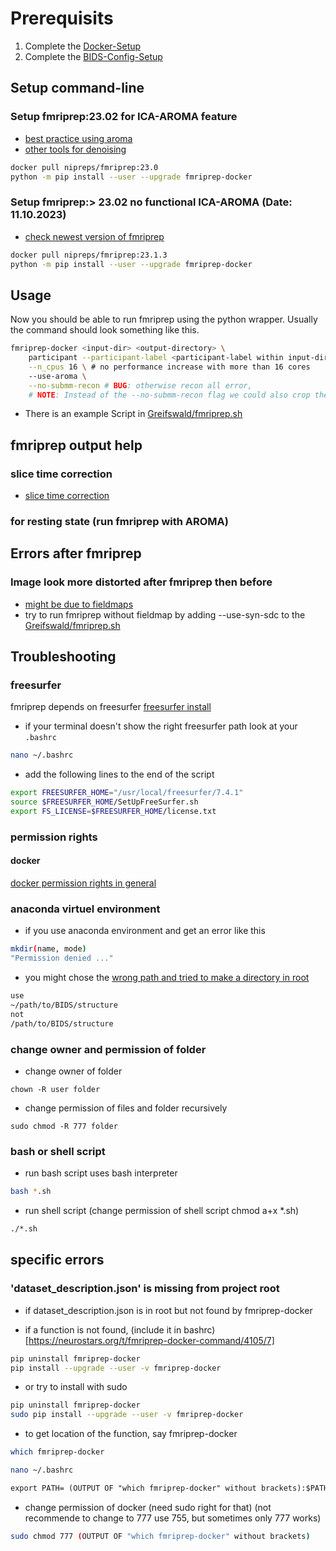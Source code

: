 # Prerequisits

1. Complete the [Docker-Setup](./docker.md)
2. Complete the [BIDS-Config-Setup](./bids_config.md)

## Setup command-line

### Setup fmriprep:23.02 for ICA-AROMA feature

- [best practice using aroma](https://neurostars.org/t/best-practices-for-aroma-and-fmriprep/1619)
- [other tools for denoising](https://github.com/arielletambini/denoiser)

```bash
docker pull nipreps/fmriprep:23.0
python -m pip install --user --upgrade fmriprep-docker
```

### Setup fmriprep:> 23.02 no functional ICA-AROMA (Date: 11.10.2023)

- [check newest version of fmriprep](https://fmriprep.org/en/23.1.3/changes.html)
  
```bash
docker pull nipreps/fmriprep:23.1.3
python -m pip install --user --upgrade fmriprep-docker
```

## Usage

Now you should be able to run fmriprep using the python wrapper. Usually the command should look something like this.

```bash
fmriprep-docker <input-dir> <output-directory> \
    participant --participant-label <participant-label within input-dir> \
    --n_cpus 16 \ # no performance increase with more than 16 cores
    --use-aroma \
    --no-submm-recon # BUG: otherwise recon all error, 
    # NOTE: Instead of the --no-submm-recon flag we could also crop the FOV
```

- There is an example Script in [Greifswald/fmriprep.sh](../Greifswald/fmriprep.sh)

## fmriprep output help

### slice time correction

- [slice time correction](https://reproducibility.stanford.edu/slice-timing-correction-in-fmriprep-and-linear-modeling/)

### for resting state (run fmriprep with AROMA)


## Errors after fmriprep

### Image look more distorted after fmriprep then before

- [might be due to fieldmaps](https://neurostars.org/t/fmriprep-more-distorted-images-after-fmap-correction/23315/13)
- try to run fmriprep without fieldmap by adding --use-syn-sdc to the [Greifswald/fmriprep.sh](../Greifswald/fmriprep.sh)

## Troubleshooting

### freesurfer

fmriprep depends on freesurfer [freesurfer install](https://surfer.nmr.mgh.harvard.edu/fswiki/DownloadAndInstall)

- if your terminal doesn't show the right freesurfer path look at your `.bashrc`

```bash
nano ~/.bashrc
```

- add the following lines to the end of the script
  
```bash
export FREESURFER_HOME="/usr/local/freesurfer/7.4.1"
source $FREESURFER_HOME/SetUpFreeSurfer.sh
export FS_LICENSE=$FREESURFER_HOME/license.txt
```

### permission rights

#### docker

[docker permission rights in general](https://phoenixnap.com/kb/docker-permission-denied)

### anaconda virtuel environment

- if you use anaconda environment and get an error like this

```bash
mkdir(name, mode)
"Permission denied ..."
```

- you might chose the [wrong path and tried to make a directory in root](https://stackoverflow.com/questions/70468784/how-to-change-write-permissions-os-makedirs-for-conda)

```txt
use 
~/path/to/BIDS/structure
not
/path/to/BIDS/structure
```

### change owner and permission of folder

- change owner of folder

```{bash}
chown -R user folder
```

- change permission of files and folder recursively

```{bash}
sudo chmod -R 777 folder
```

### bash or shell script

- run bash script uses bash interpreter

```bash
bash *.sh
```

- run shell script (change permission of shell script chmod a+x *.sh)

```bash
./*.sh 
```

## specific errors

### 'dataset_description.json' is missing from project root

- if dataset_description.json is in root but not found by fmriprep-docker

- if a function is not found, (include it in bashrc)[https://neurostars.org/t/fmriprep-docker-command/4105/7]

```bash
pip uninstall fmriprep-docker
pip install --upgrade --user -v fmriprep-docker
```

- or try to install with sudo

```bash
pip uninstall fmriprep-docker
sudo pip install --upgrade --user -v fmriprep-docker
```

- to get location of the function, say fmriprep-docker

```bash
which fmriprep-docker
```

```bash
nano ~/.bashrc
```

```txt
export PATH= (OUTPUT OF "which fmriprep-docker" without brackets):$PATH"
```

- change permission of docker (need sudo right for that) (not recommende to change to 777 use 755, but sometimes only 777 works)

```bash
sudo chmod 777 (OUTPUT OF "which fmriprep-docker" without brackets)
```
